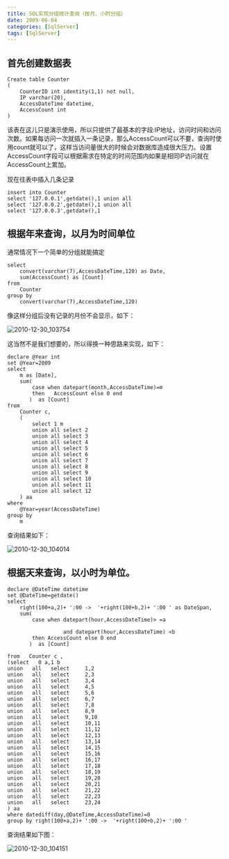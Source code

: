 ```yaml
---
title: SQL实现分组统计查询（按月、小时分组）
date: 2009-06-04
categories: [SqlServer]
tags: [SqlServer]
---
```


## 首先创建数据表

```
Create table Counter
(
    CounterID int identity(1,1) not null,
    IP varchar(20),
    AccessDateTime datetime,
    AccessCount int
)
```

该表在这儿只是演示使用，所以只提供了最基本的字段:IP地址，访问时间和访问次数。如果每访问一次就插入一条记录，那么AccessCount可以不要，查询时使用count就可以了，这样当访问量很大的时候会对数据库造成很大压力。设置AccessCount字段可以根据需求在特定的时间范围内如果是相同IP访问就在AccessCount上累加。

现在往表中插入几条记录

```
insert into Counter
select '127.0.0.1',getdate(),1 union all
select '127.0.0.2',getdate(),1 union all
select '127.0.0.3',getdate(),1
```

## 根据年来查询，以月为时间单位

通常情况下一个简单的分组就能搞定

```
select
    convert(varchar(7),AccessDateTime,120) as Date,
    sum(AccessCount) as [Count]
from
    Counter
group by
    convert(varchar(7),AccessDateTime,120)
```

像这样分组后没有记录的月份不会显示，如下：

![2010-12-30_103754](http://oec2003.qiniudn.com/2010-12-30_103754.gif)

这当然不是我们想要的，所以得换一种思路来实现，如下：

```
declare @Year int
set @Year=2009
select
    m as [Date],
    sum(
        case when datepart(month,AccessDateTime)=m
        then   AccessCount else 0 end
       )  as [Count]
from
    Counter c,
    (
        select 1 m
        union all select 2
        union all select 3
        union all select 4
        union all select 5
        union all select 6
        union all select 7
        union all select 8
        union all select 9
        union all select 10
        union all select 11
        union all select 12
    ) aa
where
    @Year=year(AccessDateTime)
group by
    m
```

查询结果如下：

![2010-12-30_104014](http://oec2003.qiniudn.com/2010-12-30_104014.gif)

## 根据天来查询，以小时为单位。

```
declare @DateTime datetime
set @DateTime=getdate()
select
    right(100+a,2)+ ':00 ->  '+right(100+b,2)+ ':00 ' as DateSpan,
    sum(
        case when datepart(hour,AccessDateTime)> =a 

                  and datepart(hour,AccessDateTime) <b
        then AccessCount else 0 end
       )  as [Count] 

from   Counter c ,
(select   0 a,1 b
union   all   select     1,2
union   all   select     2,3
union   all   select     3,4
union   all   select     4,5
union   all   select     5,6
union   all   select     6,7
union   all   select     7,8
union   all   select     8,9
union   all   select     9,10
union   all   select     10,11
union   all   select     11,12
union   all   select     12,13
union   all   select     13,14
union   all   select     14,15
union   all   select     15,16
union   all   select     16,17
union   all   select     17,18
union   all   select     18,19
union   all   select     19,20
union   all   select     20,21
union   all   select     21,22
union   all   select     22,23
union   all   select     23,24
) aa
where datediff(day,@DateTime,AccessDateTime)=0
group by right(100+a,2)+ ':00 ->  '+right(100+b,2)+ ':00 '
```

查询结果如下图：

![2010-12-30_104151](http://oec2003.qiniudn.com/2010-12-30_104151.gif)

